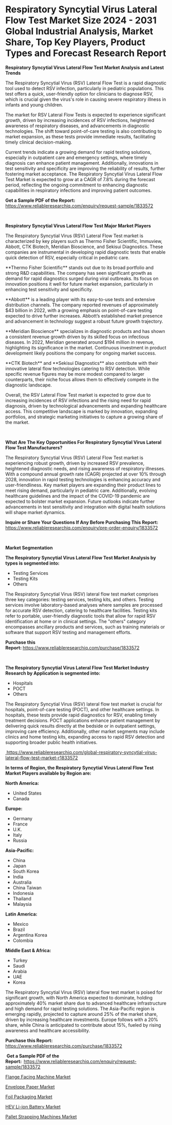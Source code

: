 <p><h1>Respiratory Syncytial Virus Lateral Flow Test Market Size 2024 - 2031 Global Industrial Analysis, Market Share, Top Key Players, Product Types and Forecast Research Report</h1></p><p><strong>Respiratory Syncytial Virus Lateral Flow Test Market Analysis and Latest Trends</strong></p>
<p><p>The Respiratory Syncytial Virus (RSV) Lateral Flow Test is a rapid diagnostic tool used to detect RSV infection, particularly in pediatric populations. This test offers a quick, user-friendly option for clinicians to diagnose RSV, which is crucial given the virus's role in causing severe respiratory illness in infants and young children. </p><p>The market for RSV Lateral Flow Tests is expected to experience significant growth, driven by increasing incidences of RSV infections, heightened awareness of respiratory diseases, and advancements in diagnostic technologies. The shift toward point-of-care testing is also contributing to market expansion, as these tests provide immediate results, facilitating timely clinical decision-making.</p><p>Current trends indicate a growing demand for rapid testing solutions, especially in outpatient care and emergency settings, where timely diagnosis can enhance patient management. Additionally, innovations in test sensitivity and specificity are improving the reliability of results, further fostering market acceptance. The Respiratory Syncytial Virus Lateral Flow Test Market is expected to grow at a CAGR of 7.8% during the forecast period, reflecting the ongoing commitment to enhancing diagnostic capabilities in respiratory infections and improving patient outcomes.</p></p>
<p><strong>Get a Sample PDF of the Report:&nbsp;</strong> <a href="https://www.reliableresearchiq.com/enquiry/request-sample/1833572?utm_campaign=1106&utm_medium=2&utm_source=Github&utm_content=ia&utm_term=17102024&utm_id=respiratory-syncytial-virus-lateral-flow-test">https://www.reliableresearchiq.com/enquiry/request-sample/1833572</a></p>
<p>&nbsp;</p>
<p><strong>Respiratory Syncytial Virus Lateral Flow Test Major Market Players</strong></p>
<p><p>The Respiratory Syncytial Virus (RSV) Lateral Flow Test market is characterized by key players such as Thermo Fisher Scientific, Immuview, Abbott, CTK Biotech, Meridian Bioscience, and Sekisui Diagnostics. These companies are instrumental in developing rapid diagnostic tests that enable quick detection of RSV, especially critical in pediatric care.</p><p>**Thermo Fisher Scientific** stands out due to its broad portfolio and strong R&D capabilities. The company has seen significant growth as demand for rapid diagnostics surged during viral outbreaks. Its focus on innovation positions it well for future market expansion, particularly in enhancing test sensitivity and specificity.</p><p>**Abbott** is a leading player with its easy-to-use tests and extensive distribution channels. The company reported revenues of approximately $43 billion in 2022, with a growing emphasis on point-of-care testing expected to drive further increases. Abbott’s established market presence and advancement in technology suggest a robust future growth trajectory.</p><p>**Meridian Bioscience** specializes in diagnostic products and has shown a consistent revenue growth driven by its skilled focus on infectious diseases. In 2022, Meridian generated around $194 million in revenue, highlighting its significance in the market. Continuous investment in product development likely positions the company for ongoing market success.</p><p>**CTK Biotech** and **Sekisui Diagnostics** also contribute with their innovative lateral flow technologies catering to RSV detection. While specific revenue figures may be more modest compared to larger counterparts, their niche focus allows them to effectively compete in the diagnostic landscape.</p><p>Overall, the RSV Lateral Flow Test market is expected to grow due to increasing incidences of RSV infections and the rising need for rapid diagnosis, driven by technological advancements and expanding healthcare access. This competitive landscape is marked by innovation, expanding portfolios, and strategic marketing initiatives to capture a growing share of the market.</p></p>
<p>&nbsp;</p>
<p><strong>What Are The Key Opportunities For Respiratory Syncytial Virus Lateral Flow Test Manufacturers?</strong></p>
<p><p>The Respiratory Syncytial Virus (RSV) Lateral Flow Test market is experiencing robust growth, driven by increased RSV prevalence, heightened diagnostic needs, and rising awareness of respiratory illnesses. With a compound annual growth rate (CAGR) projected at over 10% through 2028, innovation in rapid testing technologies is enhancing accuracy and user-friendliness. Key market players are expanding their product lines to meet rising demand, particularly in pediatric care. Additionally, evolving healthcare guidelines and the impact of the COVID-19 pandemic are expected to bolster market expansion. Future outlooks indicate further advancements in test sensitivity and integration with digital health solutions will shape market dynamics.</p></p>
<p><strong>Inquire or Share Your Questions If Any Before Purchasing This Report:</strong> <a href="https://www.reliableresearchiq.com/enquiry/pre-order-enquiry/1833572?utm_campaign=1106&utm_medium=2&utm_source=Github&utm_content=ia&utm_term=17102024&utm_id=respiratory-syncytial-virus-lateral-flow-test">https://www.reliableresearchiq.com/enquiry/pre-order-enquiry/1833572</a></p>
<p>&nbsp;</p>
<p><strong>Market Segmentation</strong></p>
<p><strong>The Respiratory Syncytial Virus Lateral Flow Test Market Analysis by types is segmented into:</strong></p>
<p><ul><li>Testing Services</li><li>Testing Kits</li><li>Others</li></ul></p>
<p><p>The Respiratory Syncytial Virus (RSV) lateral flow test market comprises three key categories: testing services, testing kits, and others. Testing services involve laboratory-based analyses where samples are processed for accurate RSV detection, catering to healthcare facilities. Testing kits refer to portable, user-friendly diagnostic tools that allow for rapid RSV identification at home or in clinical settings. The "others" category encompasses ancillary products and services, such as training materials or software that support RSV testing and management efforts.</p></p>
<p><strong>Purchase this Report:&nbsp;</strong><a href="https://www.reliableresearchiq.com/purchase/1833572?utm_campaign=1106&utm_medium=2&utm_source=Github&utm_content=ia&utm_term=17102024&utm_id=respiratory-syncytial-virus-lateral-flow-test">https://www.reliableresearchiq.com/purchase/1833572</a></p>
<p>&nbsp;</p>
<p><strong>The Respiratory Syncytial Virus Lateral Flow Test Market Industry Research by Application is segmented into:</strong></p>
<p><ul><li>Hospitals</li><li>POCT</li><li>Others</li></ul></p>
<p><p>The Respiratory Syncytial Virus (RSV) lateral flow test market is crucial for hospitals, point-of-care testing (POCT), and other healthcare settings. In hospitals, these tests provide rapid diagnostics for RSV, enabling timely treatment decisions. POCT applications enhance patient management by delivering quick results directly at the bedside or in outpatient settings, improving care efficiency. Additionally, other market segments may include clinics and home testing kits, expanding access to rapid RSV detection and supporting broader public health initiatives.</p></p>
<p><a href="https://www.reliableresearchiq.com/global-respiratory-syncytial-virus-lateral-flow-test-market-r1833572?utm_campaign=1106&utm_medium=2&utm_source=Github&utm_content=ia&utm_term=17102024&utm_id=respiratory-syncytial-virus-lateral-flow-test">&nbsp;https://www.reliableresearchiq.com/global-respiratory-syncytial-virus-lateral-flow-test-market-r1833572</a></p>
<p><strong>In terms of Region, the Respiratory Syncytial Virus Lateral Flow Test Market Players available by Region are:</strong></p>
<p>
    <p> <strong> North America: </strong>
        <ul>
            <li>United States</li>
            <li>Canada</li>
        </ul>
        </p> 
    <p> <strong> Europe: </strong>
        <ul>
            <li>Germany</li>
            <li>France</li>
            <li>U.K.</li>
            <li>Italy</li>
            <li>Russia</li>
        </ul>
        </p> 
    <p> <strong> Asia-Pacific: </strong>
        <ul>
            <li>China</li>
            <li>Japan</li>
            <li>South Korea</li>
            <li>India</li>
            <li>Australia</li>
            <li>China Taiwan</li>
            <li>Indonesia</li>
            <li>Thailand</li>
            <li>Malaysia</li>
        </ul>
        </p> 
    <p> <strong> Latin America: </strong>
        <ul>
            <li>Mexico</li>
            <li>Brazil</li>
            <li>Argentina Korea</li>
            <li>Colombia</li>
        </ul>
        </p> 
    <p> <strong> Middle East & Africa: </strong>
        <ul>
            <li>Turkey</li>
            <li>Saudi</li>
            <li>Arabia</li>
            <li>UAE</li>
            <li>Korea</li>
        </ul>
    </p>
    </p>
<p><p>The Respiratory Syncytial Virus (RSV) lateral flow test market is poised for significant growth, with North America expected to dominate, holding approximately 40% market share due to advanced healthcare infrastructure and high demand for rapid testing solutions. The Asia-Pacific region is emerging rapidly, projected to capture around 25% of the market share, driven by increasing healthcare investments. Europe follows with a 20% share, while China is anticipated to contribute about 15%, fueled by rising awareness and healthcare accessibility.</p></p>
<p><strong>Purchase this Report: </strong><a href="https://www.reliableresearchiq.com/purchase/1833572?utm_campaign=1106&utm_medium=2&utm_source=Github&utm_content=ia&utm_term=17102024&utm_id=respiratory-syncytial-virus-lateral-flow-test">https://www.reliableresearchiq.com/purchase/1833572</a></p>
<p>&nbsp;<strong>Get a Sample PDF of the Report:&nbsp;&nbsp;</strong><a href="https://www.reliableresearchiq.com/enquiry/request-sample/1833572?utm_campaign=1106&utm_medium=2&utm_source=Github&utm_content=ia&utm_term=17102024&utm_id=respiratory-syncytial-virus-lateral-flow-test">https://www.reliableresearchiq.com/enquiry/request-sample/1833572</a></p>
<p><strong></strong></p>
<p><p><a href="https://issuu.com/reportprime-2/docs/flange-facing-machine-market-size-2_80d3bd880c4ef2?utm_campaign=1106&utm_medium=2&utm_source=Github&utm_content=ia&utm_term=17102024&utm_id=respiratory-syncytial-virus-lateral-flow-test">Flange Facing Machine Market</a></p><p><a href="https://www.linkedin.com/pulse/emerging-technologies-reshaping-envelope-paper-market-impact-uxuaf?utm_campaign=1106&utm_medium=2&utm_source=Github&utm_content=ia&utm_term=17102024&utm_id=respiratory-syncytial-virus-lateral-flow-test">Envelope Paper Market</a></p><p><a href="https://www.linkedin.com/pulse/foil-packaging-market2024-2031-industry-insights-investment-gxksf?utm_campaign=1106&utm_medium=2&utm_source=Github&utm_content=ia&utm_term=17102024&utm_id=respiratory-syncytial-virus-lateral-flow-test">Foil Packaging Market</a></p><p><a href="https://github.com/fratgqppizur/Market-Research-Report-List-1/blob/main/hev-li-ion-battery-market.md?utm_campaign=1106&utm_medium=2&utm_source=Github&utm_content=ia&utm_term=17102024&utm_id=respiratory-syncytial-virus-lateral-flow-test">HEV Li-ion Battery Market</a></p><p><a href="https://issuu.com/reportprime-2/docs/pallet-strapping-machines-market-si_2299f7e5b58ee5?utm_campaign=1106&utm_medium=2&utm_source=Github&utm_content=ia&utm_term=17102024&utm_id=respiratory-syncytial-virus-lateral-flow-test">Pallet Strapping Machines Market</a></p></p>